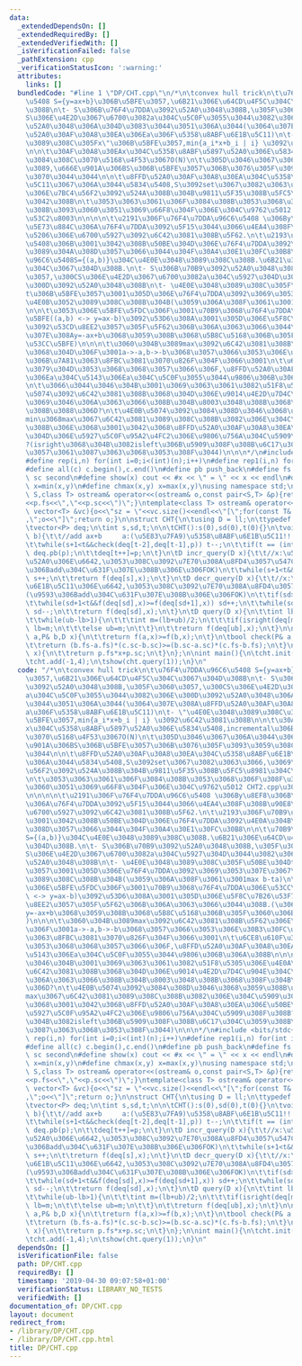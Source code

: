 ```yaml
---
data:
  _extendedDependsOn: []
  _extendedRequiredBy: []
  _extendedVerifiedWith: []
  _isVerificationFailed: false
  _pathExtension: cpp
  _verificationStatusIcon: ':warning:'
  attributes:
    links: []
  bundledCode: "#line 1 \"DP/CHT.cpp\"\n/*\n\tconvex hull trick\n\t\u76F4\u7DDA\u96C6\
    \u5408 S={y=ax+b}\u306B\u5BFE\u3057,\u6B21\u306E\u64CD\u4F5C\u304C\u3067\u304D\
    \u308B\n\t- S\u306B\u76F4\u7DDA\u3092\u52A0\u3048\u308B,\u305F\u3060\u3057,\u300C\
    S\u306E\u4E2D\u3067\u6700\u3082a\u304C\u5C0F\u3055\u3044\u3082\u306E\u300D\u3092\
    \u52A0\u3048\u306A\u304D\u3083\u3044\u3051\u306A\u3044(\u3064\u307E\u308A\u8FFD\
    \u52A0\u30AF\u30A8\u30EA\u306Ea\u306F\u5358\u8ABF\u6E1B\u5C11)\n\t- \"\u4E0E\u3048\
    \u3089\u308C\u305Fx\"\u306B\u5BFE\u3057,min{a_i*x+b_i | i} \u3092\u6C42\u3081\u308B\
    \n\n\t\u30AF\u30A8\u30EAx\u304C\u5358\u8ABF\u5897\u52A0\u306E\u5834\u5408,incremental\u306B\
    \u3084\u308C\u3070\u5168\u4F53\u3067O(N)\n\t\u305D\u3046\u3067\u306A\u3044\u306A\
    \u3089,\u666E\u901A\u306BS\u306B\u5BFE\u3057\u306B\u3076\u305F\u3093\u3059\u308C\
    \u3070\u3044\u3044\n\n\t\u8FFD\u52A0\u30AF\u30A8\u30EA\u304C\u5358\u8ABF\u6E1B\
    \u5C11\u3067\u306A\u3044\u5834\u5408,S\u3092set\u3067\u3082\u3063\u3066,\u3069\
    \u306E\u7BC4\u56F2\u3092\u524A\u308B\u304B\u9811\u5F35\u308B\u5FC5\u8981\u304C\
    \u3042\u308B\n\t\u3053\u3063\u3061\u306F\u3084\u308B\u3053\u3068\u306F\u308F\u304B\
    \u308B\u3093\u3060\u3051\u3069\u66F8\u304F\u306E\u304C\u9762\u5012 CHT2.cpp\u3092\
    \u53C2\u8003\n\n\n\n\t\u2191\u306F\u76F4\u7DDA\u96C6\u5408 \u306By\u8EF8\u306B\
    \u5E73\u884C\u306A\u76F4\u7DDA\u3092\u5F15\u3044\u3066\u4EA4\u308F\u308B\u90E8\
    \u5206\u306E\u6700\u5927\u3092\u6C42\u3081\u308B\u5F62.\n\t\u2193\u306F\u70B9\u96C6\
    \u5408\u306B\u3001\u3042\u308B\u50BE\u304D\u306E\u76F4\u7DDA\u3092\u4E0A\u304B\
    \u3089\u304A\u308D\u3057\u3066\u3044\u304F\u30A4\u30E1\u30FC\u30B8\n\n\t\u70B9\
    \u96C6\u5408S={(a,b)}\u304C\u4E0E\u3048\u3089\u308C\u308B.\u6B21\u306E\u64CD\u4F5C\
    \u304C\u3067\u304D\u308B.\n\t- S\u306B\u70B9\u3092\u52A0\u3048\u308B,\u305F\u3060\
    \u3057,\u300CS\u306E\u4E2D\u3067\u6700\u3082a\u304C\u5927\u304D\u3044\u3082\u306E\
    \u300D\u3092\u52A0\u3048\u308B\n\t- \u4E0E\u3048\u3089\u308C\u305F\u50BE\u304D\
    t\u306B\u5BFE\u3057\u3001\u305D\u306E\u76F4\u7DDA\u3092\u3069\u3053\u307E\u3067\
    \u4E0B\u3052\u3089\u308C\u308B\u304B(\u3059\u306A\u308F\u3061\u3001max b-ta)\n\
    \n\n\t\u3053\u306E\u5BFE\u5FDC\u306F\u3001\u70B9\u3068\u76F4\u7DDA\u306E\u53CC\
    \u5BFE((a,b) <-> y=ax-b)\u3092\u53D6\u308A\u3001\u305D\u306E\u5F8C\u7B26\u53F7\
    \u3092\u53CD\u8EE2\u3057\u305F\u5F62\u306B\u306A\u3063\u3066\u3044\u308B.(\u3064\
    \u307E\u308Ay=-ax+b\u3068\u3059\u308B\u3068\u5B8C\u5168\u306B\u305F\u3060\u306E\
    \u53CC\u5BFE)\n\n\n\t\u3060\u304B\u3089max\u3092\u6C42\u3081\u308B\u5F62\u306E\
    \u3068\u304D\u306F\u3001a->-a,b->-b\u3068\u3057\u3066\u3053\u306E\u30B3\u30FC\u30C9\
    \u306B\u7A81\u3063\u8FBC\u3081\u3070\u826F\u304F\u3066\u3001\n\t\u6CE8\u610F\u3059\
    \u3079\u304D\u3053\u3068\u3068\u3057\u3066\u306F,\u8FFD\u52A0\u30AF\u30A8\u30EA\
    \u306Ea\u304C\u5143\u306Ea\u304C\u5C0F\u3055\u3044\u9806\u306B\u306A\u308B\n\n\
    \n\t\u3066\u3044\u3046\u304B\u3001\u3069\u3063\u3061\u3082\u51F8\u5305\u306E\u4E0A\
    \u5074\u3092\u6C42\u3081\u308B\u3068\u304D\u306E\u9014\u4E2D\u7D4C\u904E\u304C\
    \u3069\u3046\u306A\u3063\u3066\u308B\u304B\u8003\u3048\u308B\u3068\u308F\u304B\
    \u308B\u3088\u306D?\n\t\u4E0B\u5074\u3092\u3084\u308D\u3046\u3068\u3059\u308B\u3068\
    min\u3068max\u3067\u6C42\u3081\u3089\u308C\u308B\u3082\u306E\u304C\u5909\u308F\
    \u308B\u306E\u3068\u3001\u3042\u3068\u8FFD\u52A0\u30AF\u30A8\u30EA\u306E\u50BE\
    \u304D\u306E\u5927\u5C0F\u95A2\u4FC2\u306E\u9806\u756A\u304C\u5909\u308F\u308B\
    ?(isright\u3068\u304B\u3082isleft\u306B\u5909\u308F\u308B\u6C17\u304C\u3059\u308B\
    \u3057\u3061\u3087\u3063\u3068\u3053\u308F\u3044)\n\n\n*/\n#include <bits/stdc++.h>\n\
    #define rep(i,n) for(int i=0;i<(int)(n);i++)\n#define rep1(i,n) for(int i=1;i<=(int)(n);i++)\n\
    #define all(c) c.begin(),c.end()\n#define pb push_back\n#define fs first\n#define\
    \ sc second\n#define show(x) cout << #x << \" = \" << x << endl\n#define chmin(x,y)\
    \ x=min(x,y)\n#define chmax(x,y) x=max(x,y)\nusing namespace std;\ntemplate<class\
    \ S,class T> ostream& operator<<(ostream& o,const pair<S,T> &p){return o<<\"(\"\
    <<p.fs<<\",\"<<p.sc<<\")\";}\ntemplate<class T> ostream& operator<<(ostream& o,const\
    \ vector<T> &vc){o<<\"sz = \"<<vc.size()<<endl<<\"[\";for(const T& v:vc) o<<v<<\"\
    ,\";o<<\"]\";return o;}\n\nstruct CHT{\n\tusing D = ll;\n\ttypedef pair<D,D> P;\n\
    \tvector<P> deq;\n\tint s,sd,t;\n\n\tCHT():s(0),sd(0),t(0){}\n\tvoid add(D a,D\
    \ b){\t\t//add ax+b     a:(\u5E83\u7FA9)\u5358\u8ABF\u6E1B\u5C11!!!\n\t\tP p(a,b);\n\
    \t\twhile(s+1<t&&check(deq[t-2],deq[t-1],p)) t--;\n\t\tif(t == (int)deq.size())\
    \ deq.pb(p);\n\t\tdeq[t++]=p;\n\t}\n\tD incr_query(D x){\t\t//x:\u5358\u8ABF\u5897\
    \u52A0\u306E\u6642,\u3053\u308C\u3092\u7E70\u308A\u8FD4\u3057\u547C\u3076(\u9593\
    \u306Badd\u304C\u631F\u307E\u308B\u306E\u306FOK)\n\t\twhile(s+1<t&&f(deq[s],x)>=f(deq[s+1],x))\
    \ s++;\n\t\treturn f(deq[s],x);\n\t}\n\tD decr_query(D x){\t\t//x:\u5358\u8ABF\
    \u6E1B\u5C11\u306E\u6642,\u3053\u308C\u3092\u7E70\u308A\u8FD4\u3057\u547C\u3076\
    (\u9593\u306Badd\u304C\u631F\u307E\u308B\u306E\u306FOK)\n\t\tif(sd>=t) sd=t-1;\n\
    \t\twhile(sd+1<t&&f(deq[sd],x)>=f(deq[sd+1],x)) sd++;\n\t\twhile(sd>0&&f(deq[sd],x)<f(deq[sd-1],x))\
    \ sd--;\n\t\treturn f(deq[sd],x);\n\t}\n\tD query(D x){\n\t\tint lb=s-1,ub=t-1;\n\
    \t\twhile(ub-lb>1){\n\t\t\tint m=(lb+ub)/2;\n\t\t\tif(isright(deq[m],deq[m+1],x))\
    \ lb=m;\n\t\t\telse ub=m;\n\t\t}\n\t\treturn f(deq[ub],x);\n\t}\n\n\tbool isright(P&\
    \ a,P& b,D x){\n\t\treturn f(a,x)>=f(b,x);\n\t}\n\tbool check(P& a,P& b,P& c){\n\
    \t\treturn (b.fs-a.fs)*(c.sc-b.sc)>=(b.sc-a.sc)*(c.fs-b.fs);\n\t}\n\tD f(P &p,int\
    \ x){\n\t\treturn p.fs*x+p.sc;\n\t}\n};\n\nint main(){\n\tcht.init(3);\n\tcht.add(2,3);\n\
    \tcht.add(-1,4);\n\tshow(cht.query(1));\n}\n"
  code: "/*\n\tconvex hull trick\n\t\u76F4\u7DDA\u96C6\u5408 S={y=ax+b}\u306B\u5BFE\
    \u3057,\u6B21\u306E\u64CD\u4F5C\u304C\u3067\u304D\u308B\n\t- S\u306B\u76F4\u7DDA\
    \u3092\u52A0\u3048\u308B,\u305F\u3060\u3057,\u300CS\u306E\u4E2D\u3067\u6700\u3082\
    a\u304C\u5C0F\u3055\u3044\u3082\u306E\u300D\u3092\u52A0\u3048\u306A\u304D\u3083\
    \u3044\u3051\u306A\u3044(\u3064\u307E\u308A\u8FFD\u52A0\u30AF\u30A8\u30EA\u306E\
    a\u306F\u5358\u8ABF\u6E1B\u5C11)\n\t- \"\u4E0E\u3048\u3089\u308C\u305Fx\"\u306B\
    \u5BFE\u3057,min{a_i*x+b_i | i} \u3092\u6C42\u3081\u308B\n\n\t\u30AF\u30A8\u30EA\
    x\u304C\u5358\u8ABF\u5897\u52A0\u306E\u5834\u5408,incremental\u306B\u3084\u308C\
    \u3070\u5168\u4F53\u3067O(N)\n\t\u305D\u3046\u3067\u306A\u3044\u306A\u3089,\u666E\
    \u901A\u306BS\u306B\u5BFE\u3057\u306B\u3076\u305F\u3093\u3059\u308C\u3070\u3044\
    \u3044\n\n\t\u8FFD\u52A0\u30AF\u30A8\u30EA\u304C\u5358\u8ABF\u6E1B\u5C11\u3067\
    \u306A\u3044\u5834\u5408,S\u3092set\u3067\u3082\u3063\u3066,\u3069\u306E\u7BC4\
    \u56F2\u3092\u524A\u308B\u304B\u9811\u5F35\u308B\u5FC5\u8981\u304C\u3042\u308B\
    \n\t\u3053\u3063\u3061\u306F\u3084\u308B\u3053\u3068\u306F\u308F\u304B\u308B\u3093\
    \u3060\u3051\u3069\u66F8\u304F\u306E\u304C\u9762\u5012 CHT2.cpp\u3092\u53C2\u8003\
    \n\n\n\n\t\u2191\u306F\u76F4\u7DDA\u96C6\u5408 \u306By\u8EF8\u306B\u5E73\u884C\
    \u306A\u76F4\u7DDA\u3092\u5F15\u3044\u3066\u4EA4\u308F\u308B\u90E8\u5206\u306E\
    \u6700\u5927\u3092\u6C42\u3081\u308B\u5F62.\n\t\u2193\u306F\u70B9\u96C6\u5408\u306B\
    \u3001\u3042\u308B\u50BE\u304D\u306E\u76F4\u7DDA\u3092\u4E0A\u304B\u3089\u304A\
    \u308D\u3057\u3066\u3044\u304F\u30A4\u30E1\u30FC\u30B8\n\n\t\u70B9\u96C6\u5408\
    S={(a,b)}\u304C\u4E0E\u3048\u3089\u308C\u308B.\u6B21\u306E\u64CD\u4F5C\u304C\u3067\
    \u304D\u308B.\n\t- S\u306B\u70B9\u3092\u52A0\u3048\u308B,\u305F\u3060\u3057,\u300C\
    S\u306E\u4E2D\u3067\u6700\u3082a\u304C\u5927\u304D\u3044\u3082\u306E\u300D\u3092\
    \u52A0\u3048\u308B\n\t- \u4E0E\u3048\u3089\u308C\u305F\u50BE\u304Dt\u306B\u5BFE\
    \u3057\u3001\u305D\u306E\u76F4\u7DDA\u3092\u3069\u3053\u307E\u3067\u4E0B\u3052\
    \u3089\u308C\u308B\u304B(\u3059\u306A\u308F\u3061\u3001max b-ta)\n\n\n\t\u3053\
    \u306E\u5BFE\u5FDC\u306F\u3001\u70B9\u3068\u76F4\u7DDA\u306E\u53CC\u5BFE((a,b)\
    \ <-> y=ax-b)\u3092\u53D6\u308A\u3001\u305D\u306E\u5F8C\u7B26\u53F7\u3092\u53CD\
    \u8EE2\u3057\u305F\u5F62\u306B\u306A\u3063\u3066\u3044\u308B.(\u3064\u307E\u308A\
    y=-ax+b\u3068\u3059\u308B\u3068\u5B8C\u5168\u306B\u305F\u3060\u306E\u53CC\u5BFE\
    )\n\n\n\t\u3060\u304B\u3089max\u3092\u6C42\u3081\u308B\u5F62\u306E\u3068\u304D\
    \u306F\u3001a->-a,b->-b\u3068\u3057\u3066\u3053\u306E\u30B3\u30FC\u30C9\u306B\u7A81\
    \u3063\u8FBC\u3081\u3070\u826F\u304F\u3066\u3001\n\t\u6CE8\u610F\u3059\u3079\u304D\
    \u3053\u3068\u3068\u3057\u3066\u306F,\u8FFD\u52A0\u30AF\u30A8\u30EA\u306Ea\u304C\
    \u5143\u306Ea\u304C\u5C0F\u3055\u3044\u9806\u306B\u306A\u308B\n\n\n\t\u3066\u3044\
    \u3046\u304B\u3001\u3069\u3063\u3061\u3082\u51F8\u5305\u306E\u4E0A\u5074\u3092\
    \u6C42\u3081\u308B\u3068\u304D\u306E\u9014\u4E2D\u7D4C\u904E\u304C\u3069\u3046\
    \u306A\u3063\u3066\u308B\u304B\u8003\u3048\u308B\u3068\u308F\u304B\u308B\u3088\
    \u306D?\n\t\u4E0B\u5074\u3092\u3084\u308D\u3046\u3068\u3059\u308B\u3068min\u3068\
    max\u3067\u6C42\u3081\u3089\u308C\u308B\u3082\u306E\u304C\u5909\u308F\u308B\u306E\
    \u3068\u3001\u3042\u3068\u8FFD\u52A0\u30AF\u30A8\u30EA\u306E\u50BE\u304D\u306E\
    \u5927\u5C0F\u95A2\u4FC2\u306E\u9806\u756A\u304C\u5909\u308F\u308B?(isright\u3068\
    \u304B\u3082isleft\u306B\u5909\u308F\u308B\u6C17\u304C\u3059\u308B\u3057\u3061\
    \u3087\u3063\u3068\u3053\u308F\u3044)\n\n\n*/\n#include <bits/stdc++.h>\n#define\
    \ rep(i,n) for(int i=0;i<(int)(n);i++)\n#define rep1(i,n) for(int i=1;i<=(int)(n);i++)\n\
    #define all(c) c.begin(),c.end()\n#define pb push_back\n#define fs first\n#define\
    \ sc second\n#define show(x) cout << #x << \" = \" << x << endl\n#define chmin(x,y)\
    \ x=min(x,y)\n#define chmax(x,y) x=max(x,y)\nusing namespace std;\ntemplate<class\
    \ S,class T> ostream& operator<<(ostream& o,const pair<S,T> &p){return o<<\"(\"\
    <<p.fs<<\",\"<<p.sc<<\")\";}\ntemplate<class T> ostream& operator<<(ostream& o,const\
    \ vector<T> &vc){o<<\"sz = \"<<vc.size()<<endl<<\"[\";for(const T& v:vc) o<<v<<\"\
    ,\";o<<\"]\";return o;}\n\nstruct CHT{\n\tusing D = ll;\n\ttypedef pair<D,D> P;\n\
    \tvector<P> deq;\n\tint s,sd,t;\n\n\tCHT():s(0),sd(0),t(0){}\n\tvoid add(D a,D\
    \ b){\t\t//add ax+b     a:(\u5E83\u7FA9)\u5358\u8ABF\u6E1B\u5C11!!!\n\t\tP p(a,b);\n\
    \t\twhile(s+1<t&&check(deq[t-2],deq[t-1],p)) t--;\n\t\tif(t == (int)deq.size())\
    \ deq.pb(p);\n\t\tdeq[t++]=p;\n\t}\n\tD incr_query(D x){\t\t//x:\u5358\u8ABF\u5897\
    \u52A0\u306E\u6642,\u3053\u308C\u3092\u7E70\u308A\u8FD4\u3057\u547C\u3076(\u9593\
    \u306Badd\u304C\u631F\u307E\u308B\u306E\u306FOK)\n\t\twhile(s+1<t&&f(deq[s],x)>=f(deq[s+1],x))\
    \ s++;\n\t\treturn f(deq[s],x);\n\t}\n\tD decr_query(D x){\t\t//x:\u5358\u8ABF\
    \u6E1B\u5C11\u306E\u6642,\u3053\u308C\u3092\u7E70\u308A\u8FD4\u3057\u547C\u3076\
    (\u9593\u306Badd\u304C\u631F\u307E\u308B\u306E\u306FOK)\n\t\tif(sd>=t) sd=t-1;\n\
    \t\twhile(sd+1<t&&f(deq[sd],x)>=f(deq[sd+1],x)) sd++;\n\t\twhile(sd>0&&f(deq[sd],x)<f(deq[sd-1],x))\
    \ sd--;\n\t\treturn f(deq[sd],x);\n\t}\n\tD query(D x){\n\t\tint lb=s-1,ub=t-1;\n\
    \t\twhile(ub-lb>1){\n\t\t\tint m=(lb+ub)/2;\n\t\t\tif(isright(deq[m],deq[m+1],x))\
    \ lb=m;\n\t\t\telse ub=m;\n\t\t}\n\t\treturn f(deq[ub],x);\n\t}\n\n\tbool isright(P&\
    \ a,P& b,D x){\n\t\treturn f(a,x)>=f(b,x);\n\t}\n\tbool check(P& a,P& b,P& c){\n\
    \t\treturn (b.fs-a.fs)*(c.sc-b.sc)>=(b.sc-a.sc)*(c.fs-b.fs);\n\t}\n\tD f(P &p,int\
    \ x){\n\t\treturn p.fs*x+p.sc;\n\t}\n};\n\nint main(){\n\tcht.init(3);\n\tcht.add(2,3);\n\
    \tcht.add(-1,4);\n\tshow(cht.query(1));\n}\n"
  dependsOn: []
  isVerificationFile: false
  path: DP/CHT.cpp
  requiredBy: []
  timestamp: '2019-04-30 09:07:58+01:00'
  verificationStatus: LIBRARY_NO_TESTS
  verifiedWith: []
documentation_of: DP/CHT.cpp
layout: document
redirect_from:
- /library/DP/CHT.cpp
- /library/DP/CHT.cpp.html
title: DP/CHT.cpp
---
```

